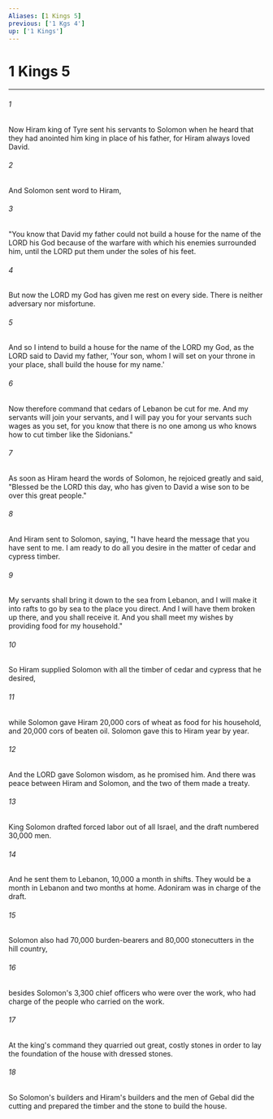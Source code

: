 ```yaml
---
Aliases: [1 Kings 5]
previous: ['1 Kgs 4']
up: ['1 Kings']
---
```

# 1 Kings 5

***

 

###### 1 
Now Hiram king of Tyre sent his servants to Solomon when he heard that they had anointed him king in place of his father, for Hiram always loved David. 
 

###### 2 
And Solomon sent word to Hiram, 
 

###### 3 
"You know that David my father could not build a house for the name of the LORD his God because of the warfare with which his enemies surrounded him, until the LORD put them under the soles of his feet. 
 

###### 4 
But now the LORD my God has given me rest on every side. There is neither adversary nor misfortune. 
 

###### 5 
And so I intend to build a house for the name of the LORD my God, as the LORD said to David my father, 'Your son, whom I will set on your throne in your place, shall build the house for my name.' 
 

###### 6 
Now therefore command that cedars of Lebanon be cut for me. And my servants will join your servants, and I will pay you for your servants such wages as you set, for you know that there is no one among us who knows how to cut timber like the Sidonians."
 
 

###### 7 
As soon as Hiram heard the words of Solomon, he rejoiced greatly and said, "Blessed be the LORD this day, who has given to David a wise son to be over this great people." 
 

###### 8 
And Hiram sent to Solomon, saying, "I have heard the message that you have sent to me. I am ready to do all you desire in the matter of cedar and cypress timber. 
 

###### 9 
My servants shall bring it down to the sea from Lebanon, and I will make it into rafts to go by sea to the place you direct. And I will have them broken up there, and you shall receive it. And you shall meet my wishes by providing food for my household." 
 

###### 10 
So Hiram supplied Solomon with all the timber of cedar and cypress that he desired, 
 

###### 11 
while Solomon gave Hiram 20,000 cors of wheat as food for his household, and 20,000 cors of beaten oil. Solomon gave this to Hiram year by year. 
 

###### 12 
And the LORD gave Solomon wisdom, as he promised him. And there was peace between Hiram and Solomon, and the two of them made a treaty.
 
 

###### 13 
King Solomon drafted forced labor out of all Israel, and the draft numbered 30,000 men. 
 

###### 14 
And he sent them to Lebanon, 10,000 a month in shifts. They would be a month in Lebanon and two months at home. Adoniram was in charge of the draft. 
 

###### 15 
Solomon also had 70,000 burden-bearers and 80,000 stonecutters in the hill country, 
 

###### 16 
besides Solomon's 3,300 chief officers who were over the work, who had charge of the people who carried on the work. 
 

###### 17 
At the king's command they quarried out great, costly stones in order to lay the foundation of the house with dressed stones. 
 

###### 18 
So Solomon's builders and Hiram's builders and the men of Gebal did the cutting and prepared the timber and the stone to build the house.
 

